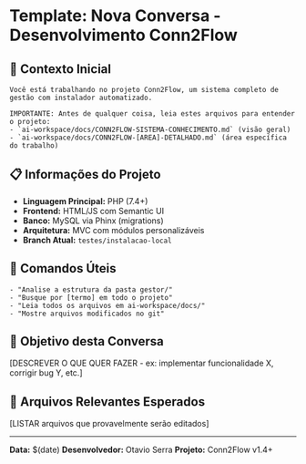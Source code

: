 # Template: Nova Conversa - Desenvolvimento Conn2Flow

## 🎯 Contexto Inicial
```
Você está trabalhando no projeto Conn2Flow, um sistema completo de gestão com instalador automatizado.

IMPORTANTE: Antes de qualquer coisa, leia estes arquivos para entender o projeto:
- `ai-workspace/docs/CONN2FLOW-SISTEMA-CONHECIMENTO.md` (visão geral)
- `ai-workspace/docs/CONN2FLOW-[AREA]-DETALHADO.md` (área específica do trabalho)
```

## 📋 Informações do Projeto
- **Linguagem Principal:** PHP (7.4+)
- **Frontend:** HTML/JS com Semantic UI
- **Banco:** MySQL via Phinx (migrations)
- **Arquitetura:** MVC com módulos personalizáveis
- **Branch Atual:** `testes/instalacao-local`

## 🔧 Comandos Úteis
```
- "Analise a estrutura da pasta gestor/"
- "Busque por [termo] em todo o projeto"
- "Leia todos os arquivos em ai-workspace/docs/"
- "Mostre arquivos modificados no git"
```

## 📝 Objetivo desta Conversa
[DESCREVER O QUE QUER FAZER - ex: implementar funcionalidade X, corrigir bug Y, etc.]

## 📁 Arquivos Relevantes Esperados
[LISTAR arquivos que provavelmente serão editados]

---
**Data:** $(date)
**Desenvolvedor:** Otavio Serra
**Projeto:** Conn2Flow v1.4+
